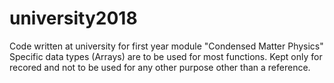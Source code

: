 # university2018
Code written at university for first year module "Condensed Matter Physics"
Specific data types (Arrays) are to be used for most functions. 
Kept only for recored and not to be used for any other purpose other than a reference.


